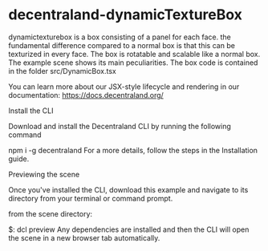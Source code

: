 # decentraland-dynamicTextureBox
dynamictexturebox is a box consisting of a panel for each face. the fundamental difference compared to a normal box is that this can be texturized in every face.
The box is rotatable and scalable like a normal box. The example scene shows its main peculiarities. The box code is contained in the folder src/DynamicBox.tsx

You can learn more about our JSX-style lifecycle and rendering in our documentation: https://docs.decentraland.org/

Install the CLI

Download and install the Decentraland CLI by running the following command

npm i -g decentraland
For a more details, follow the steps in the Installation guide.

Previewing the scene

Once you've installed the CLI, download this example and navigate to its directory from your terminal or command prompt.

from the scene directory:

$:  dcl preview
Any dependencies are installed and then the CLI will open the scene in a new browser tab automatically.
